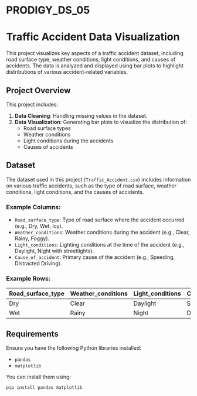 # PRODIGY_DS_05
# Traffic Accident Data Visualization

This project visualizes key aspects of a traffic accident dataset, including road surface type, weather conditions, light conditions, and causes of accidents. The data is analyzed and displayed using bar plots to highlight distributions of various accident-related variables.

## Project Overview

This project includes:
1. **Data Cleaning**: Handling missing values in the dataset.
2. **Data Visualization**: Generating bar plots to visualize the distribution of:
   - Road surface types
   - Weather conditions
   - Light conditions during the accidents
   - Causes of accidents

## Dataset

The dataset used in this project (`Traffic_Accident.csv`) includes information on various traffic accidents, such as the type of road surface, weather conditions, light conditions, and the causes of accidents.

### Example Columns:

- `Road_surface_type`: Type of road surface where the accident occurred (e.g., Dry, Wet, Icy).
- `Weather_conditions`: Weather conditions during the accident (e.g., Clear, Rainy, Foggy).
- `Light_conditions`: Lighting conditions at the time of the accident (e.g., Daylight, Night with streetlights).
- `Cause_of_accident`: Primary cause of the accident (e.g., Speeding, Distracted Driving).

### Example Rows:

| Road_surface_type | Weather_conditions | Light_conditions | Cause_of_accident |
| ----------------- | ------------------ | ---------------- | ----------------- |
| Dry               | Clear               | Daylight         | Speeding          |
| Wet               | Rainy               | Night            | Distracted Driving|

## Requirements

Ensure you have the following Python libraries installed:

- `pandas`
- `matplotlib`

You can install them using:

```bash
pip install pandas matplotlib
